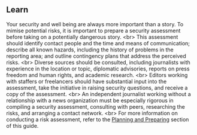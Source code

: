 
## Learn

Your security and well being are always more important than a story. To mimise potential risks, it is important to prepare a security assessment before taking on a potentially dangerous story.
&lt;br&gt;
This assessment should identify contact people and the time and means of communication; describe all known hazards, including the history of problems in the reporting area; and outline contingency plans that address the perceived risks.
&lt;br&gt;
Diverse sources should be consulted, including journalists with experience in the location or topic, diplomatic advisories, reports on press freedom and human rights, and academic research.
&lt;br&gt;
Editors working with staffers or freelancers should have substantial input into the assessment, take the initiative in raising security questions, and receive a copy of the assessment.
&lt;br&gt;
An independent journalist working without a relationship with a news organization must be especially rigorous in compiling a security assessment, consulting with peers, researching the risks, and arranging a contact network.
&lt;br&gt;
For more information on conducting a risk assessment, refer to the [Planning and Preparing](en/topics/practice-2-planning/0-getting-started/1-intro.md) section of this guide.